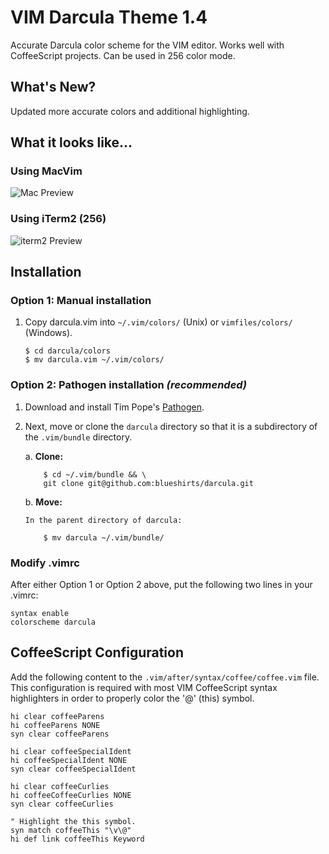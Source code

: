 # VIM Darcula Theme 1.4

Accurate Darcula color scheme for the VIM editor.  Works well with CoffeeScript projects.  Can be used in 256 color mode.

## What's New?

Updated more accurate colors and additional highlighting.

## What it looks like...

### Using MacVim

![Mac Preview](https://raw.githubusercontent.com/blueshirts/darcula/master/images/darcula1.png)

### Using iTerm2 (256)

![iterm2 Preview](https://raw.githubusercontent.com/blueshirts/darcula/master/images/darcula2.png)

## Installation

### Option 1: Manual installation

1.  Copy darcula.vim into `~/.vim/colors/` (Unix) or `vimfiles/colors/` (Windows).

        $ cd darcula/colors
        $ mv darcula.vim ~/.vim/colors/

### Option 2: Pathogen installation ***(recommended)***


1.  Download and install Tim Pope's [Pathogen](https://github.com/tpope/vim-pathogen).

2.  Next, move or clone the `darcula` directory so that it is 
    a subdirectory of the `.vim/bundle` directory.

    a. **Clone:** 

            $ cd ~/.vim/bundle && \
            git clone git@github.com:blueshirts/darcula.git

    b. **Move:**

        In the parent directory of darcula:
        
            $ mv darcula ~/.vim/bundle/

### Modify .vimrc

After either Option 1 or Option 2 above, put the following two lines in your 
.vimrc:

    syntax enable
    colorscheme darcula

## CoffeeScript Configuration

Add the following content to the `.vim/after/syntax/coffee/coffee.vim` file.  This configuration is required with most
VIM CoffeeScript syntax highlighters in order to properly color the '@' (this) symbol.

    hi clear coffeeParens
    hi coffeeParens NONE
    syn clear coffeeParens

    hi clear coffeeSpecialIdent
    hi coffeeSpecialIdent NONE
    syn clear coffeeSpecialIdent

    hi clear coffeeCurlies
    hi coffeeCoffeeCurlies NONE
    syn clear coffeeCurlies

    " Highlight the this symbol.
    syn match coffeeThis "\v\@"
    hi def link coffeeThis Keyword
